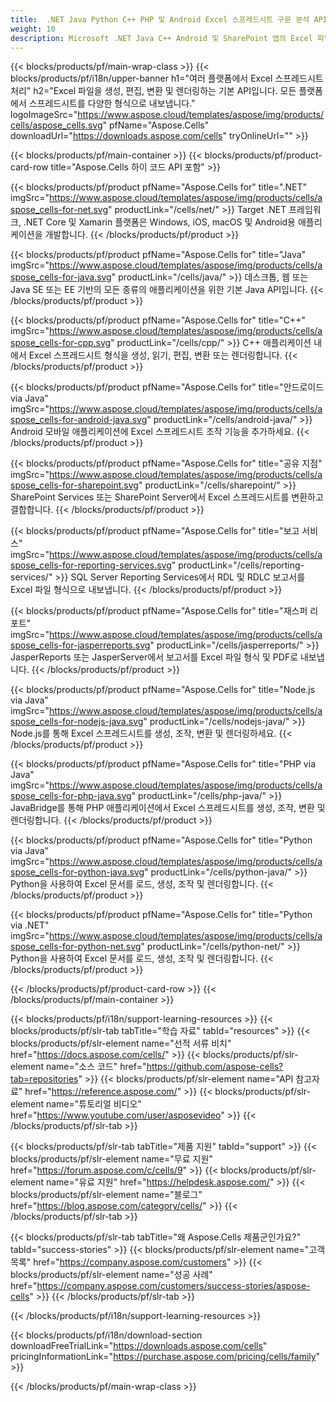 ```yaml
---
title:  .NET Java Python C++ PHP 및 Android Excel 스프레드시트 구문 분석 API
weight: 10
description: Microsoft .NET Java C++ Android 및 SharePoint 앱의 Excel 파일을 읽고 쓰고 조작할 수 있는 라이브러리입니다. SSRS 및 JasperReports에서 워크시트 내보내기
---
```

{{< blocks/products/pf/main-wrap-class >}}
{{< blocks/products/pf/i18n/upper-banner h1="여러 플랫폼에서 Excel 스프레드시트 처리" h2="Excel 파일을 생성, 편집, 변환 및 렌더링하는 기본 API입니다. 모든 플랫폼에서 스프레드시트를 다양한 형식으로 내보냅니다." logoImageSrc="https://www.aspose.cloud/templates/aspose/img/products/cells/aspose_cells.svg" pfName="Aspose.Cells" downloadUrl="https://downloads.aspose.com/cells" tryOnlineUrl="" >}}

{{< blocks/products/pf/main-container >}}
{{< blocks/products/pf/product-card-row title="Aspose.Cells 하이 코드 API 포함" >}}

{{< blocks/products/pf/product pfName="Aspose.Cells for" title=".NET" imgSrc="https://www.aspose.cloud/templates/aspose/img/products/cells/aspose_cells-for-net.svg" productLink="/cells/net/" >}}
Target .NET 프레임워크, .NET Core 및 Xamarin 플랫폼은 Windows, iOS, macOS 및 Android용 애플리케이션을 개발합니다.
{{< /blocks/products/pf/product >}}

{{< blocks/products/pf/product pfName="Aspose.Cells for" title="Java" imgSrc="https://www.aspose.cloud/templates/aspose/img/products/cells/aspose_cells-for-java.svg" productLink="/cells/java/" >}}
데스크톱, 웹 또는 Java SE 또는 EE 기반의 모든 종류의 애플리케이션을 위한 기본 Java API입니다.
{{< /blocks/products/pf/product >}}

{{< blocks/products/pf/product pfName="Aspose.Cells for" title="C++" imgSrc="https://www.aspose.cloud/templates/aspose/img/products/cells/aspose_cells-for-cpp.svg" productLink="/cells/cpp/" >}}
C++ 애플리케이션 내에서 Excel 스프레드시트 형식을 생성, 읽기, 편집, 변환 또는 렌더링합니다.
{{< /blocks/products/pf/product >}}

{{< blocks/products/pf/product pfName="Aspose.Cells for" title="안드로이드 via Java" imgSrc="https://www.aspose.cloud/templates/aspose/img/products/cells/aspose_cells-for-android-java.svg" productLink="/cells/android-java/" >}}
Android 모바일 애플리케이션에 Excel 스프레드시트 조작 기능을 추가하세요.
{{< /blocks/products/pf/product >}}

{{< blocks/products/pf/product pfName="Aspose.Cells for" title="공유 지점" imgSrc="https://www.aspose.cloud/templates/aspose/img/products/cells/aspose_cells-for-sharepoint.svg" productLink="/cells/sharepoint/" >}}
SharePoint Services 또는 SharePoint Server에서 Excel 스프레드시트를 변환하고 결합합니다.
{{< /blocks/products/pf/product >}}

{{< blocks/products/pf/product pfName="Aspose.Cells for" title="보고 서비스" imgSrc="https://www.aspose.cloud/templates/aspose/img/products/cells/aspose_cells-for-reporting-services.svg" productLink="/cells/reporting-services/" >}}
SQL Server Reporting Services에서 RDL 및 RDLC 보고서를 Excel 파일 형식으로 내보냅니다.
{{< /blocks/products/pf/product >}}

{{< blocks/products/pf/product pfName="Aspose.Cells for" title="재스퍼 리포트" imgSrc="https://www.aspose.cloud/templates/aspose/img/products/cells/aspose_cells-for-jasperreports.svg" productLink="/cells/jasperreports/" >}}
JasperReports 또는 JasperServer에서 보고서를 Excel 파일 형식 및 PDF로 내보냅니다.
{{< /blocks/products/pf/product >}}

{{< blocks/products/pf/product pfName="Aspose.Cells for" title="Node.js via Java" imgSrc="https://www.aspose.cloud/templates/aspose/img/products/cells/aspose_cells-for-nodejs-java.svg" productLink="/cells/nodejs-java/" >}}
Node.js를 통해 Excel 스프레드시트를 생성, 조작, 변환 및 렌더링하세요.
{{< /blocks/products/pf/product >}}

{{< blocks/products/pf/product pfName="Aspose.Cells for" title="PHP via Java" imgSrc="https://www.aspose.cloud/templates/aspose/img/products/cells/aspose_cells-for-php-java.svg" productLink="/cells/php-java/" >}}
JavaBridge를 통해 PHP 애플리케이션에서 Excel 스프레드시트를 생성, 조작, 변환 및 렌더링합니다.
{{< /blocks/products/pf/product >}}

{{< blocks/products/pf/product pfName="Aspose.Cells for" title="Python via Java" imgSrc="https://www.aspose.cloud/templates/aspose/img/products/cells/aspose_cells-for-python-java.svg" productLink="/cells/python-java/" >}}
Python을 사용하여 Excel 문서를 로드, 생성, 조작 및 렌더링합니다.
{{< /blocks/products/pf/product >}}

{{< blocks/products/pf/product pfName="Aspose.Cells for" title="Python via .NET" imgSrc="https://www.aspose.cloud/templates/aspose/img/products/cells/aspose_cells-for-python-net.svg" productLink="/cells/python-net/" >}}
Python을 사용하여 Excel 문서를 로드, 생성, 조작 및 렌더링합니다.
{{< /blocks/products/pf/product >}}

{{< /blocks/products/pf/product-card-row >}}
{{< /blocks/products/pf/main-container >}}

{{< blocks/products/pf/i18n/support-learning-resources >}}
{{< blocks/products/pf/slr-tab tabTitle="학습 자료" tabId="resources" >}}
{{< blocks/products/pf/slr-element name="선적 서류 비치" href="https://docs.aspose.com/cells/" >}}
{{< blocks/products/pf/slr-element name="소스 코드" href="https://github.com/aspose-cells?tab=repositories" >}}
{{< blocks/products/pf/slr-element name="API 참고자료" href="https://reference.aspose.com/" >}}
{{< blocks/products/pf/slr-element name="튜토리얼 비디오" href="https://www.youtube.com/user/asposevideo" >}}
{{< /blocks/products/pf/slr-tab >}}

{{< blocks/products/pf/slr-tab tabTitle="제품 지원" tabId="support" >}}
{{< blocks/products/pf/slr-element name="무료 지원" href="https://forum.aspose.com/c/cells/9" >}}
{{< blocks/products/pf/slr-element name="유료 지원" href="https://helpdesk.aspose.com/" >}}
{{< blocks/products/pf/slr-element name="블로그" href="https://blog.aspose.com/category/cells/" >}}
{{< /blocks/products/pf/slr-tab >}}

{{< blocks/products/pf/slr-tab tabTitle="왜 Aspose.Cells 제품군인가요?" tabId="success-stories" >}}
{{< blocks/products/pf/slr-element name="고객 목록" href="https://company.aspose.com/customers" >}}
{{< blocks/products/pf/slr-element name="성공 사례" href="https://company.aspose.com/customers/success-stories/aspose-cells" >}}
{{< /blocks/products/pf/slr-tab >}}

{{< /blocks/products/pf/i18n/support-learning-resources >}}

{{< blocks/products/pf/i18n/download-section downloadFreeTrialLink="https://downloads.aspose.com/cells" pricingInformationLink="https://purchase.aspose.com/pricing/cells/family" >}}

{{< /blocks/products/pf/main-wrap-class >}}
